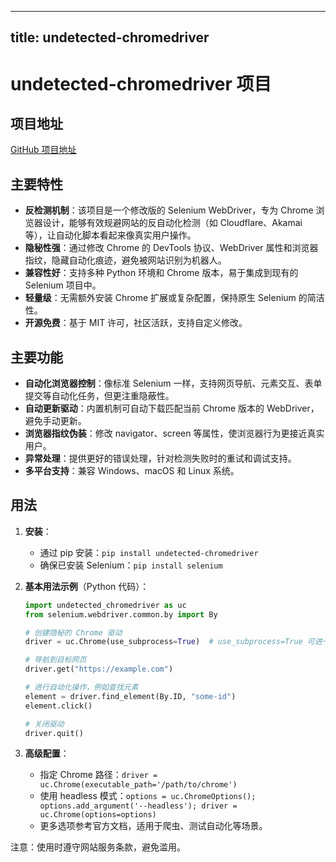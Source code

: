 
---
title: undetected-chromedriver
---

# undetected-chromedriver 项目

## 项目地址
[GitHub 项目地址](https://github.com/ultrafunkamsterdam/undetected-chromedriver)

## 主要特性
- **反检测机制**：该项目是一个修改版的 Selenium WebDriver，专为 Chrome 浏览器设计，能够有效规避网站的反自动化检测（如 Cloudflare、Akamai 等），让自动化脚本看起来像真实用户操作。
- **隐秘性强**：通过修改 Chrome 的 DevTools 协议、WebDriver 属性和浏览器指纹，隐藏自动化痕迹，避免被网站识别为机器人。
- **兼容性好**：支持多种 Python 环境和 Chrome 版本，易于集成到现有的 Selenium 项目中。
- **轻量级**：无需额外安装 Chrome 扩展或复杂配置，保持原生 Selenium 的简洁性。
- **开源免费**：基于 MIT 许可，社区活跃，支持自定义修改。

## 主要功能
- **自动化浏览器控制**：像标准 Selenium 一样，支持网页导航、元素交互、表单提交等自动化任务，但更注重隐蔽性。
- **自动更新驱动**：内置机制可自动下载匹配当前 Chrome 版本的 WebDriver，避免手动更新。
- **浏览器指纹伪装**：修改 navigator、screen 等属性，使浏览器行为更接近真实用户。
- **异常处理**：提供更好的错误处理，针对检测失败时的重试和调试支持。
- **多平台支持**：兼容 Windows、macOS 和 Linux 系统。

## 用法
1. **安装**：
   - 通过 pip 安装：`pip install undetected-chromedriver`
   - 确保已安装 Selenium：`pip install selenium`

2. **基本用法示例**（Python 代码）：
   ```python
   import undetected_chromedriver as uc
   from selenium.webdriver.common.by import By

   # 创建隐秘的 Chrome 驱动
   driver = uc.Chrome(use_subprocess=True)  # use_subprocess=True 可进一步增强隐秘性

   # 导航到目标网页
   driver.get("https://example.com")

   # 进行自动化操作，例如查找元素
   element = driver.find_element(By.ID, "some-id")
   element.click()

   # 关闭驱动
   driver.quit()
   ```

3. **高级配置**：
   - 指定 Chrome 路径：`driver = uc.Chrome(executable_path='/path/to/chrome')`
   - 使用 headless 模式：`options = uc.ChromeOptions(); options.add_argument('--headless'); driver = uc.Chrome(options=options)`
   - 更多选项参考官方文档，适用于爬虫、测试自动化等场景。

注意：使用时遵守网站服务条款，避免滥用。